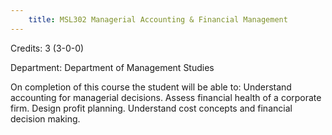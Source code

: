 ```yaml
---
    title: MSL302 Managerial Accounting & Financial Management
---
```

Credits: 3 (3-0-0)

Department: Department of Management Studies

On completion of this course the student will be able to: Understand accounting for managerial decisions. Assess financial health of a corporate firm. Design profit planning. Understand cost concepts and financial decision making.